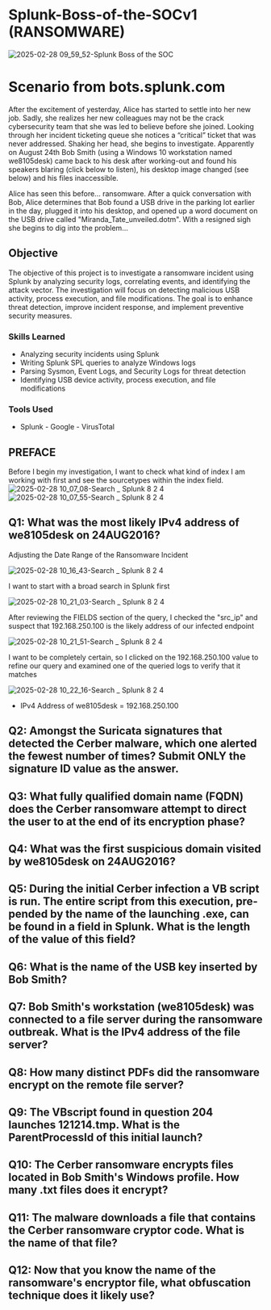 # Splunk-Boss-of-the-SOCv1 (RANSOMWARE)
![2025-02-28 09_59_52-Splunk Boss of the SOC](https://github.com/user-attachments/assets/5a916ce4-4b79-42af-940b-11d86dbbcdd8)
# Scenario from bots.splunk.com 

After the excitement of yesterday, Alice has started to settle into her new job. Sadly, she realizes her new colleagues may not be the crack cybersecurity team that she was led to believe before she joined. Looking through her incident ticketing queue she notices a “critical” ticket that was never addressed. Shaking her head, she begins to investigate. Apparently on August 24th Bob Smith (using a Windows 10 workstation named we8105desk) came back to his desk after working-out and found his speakers blaring (click below to listen), his desktop image changed (see below) and his files inaccessible.

Alice has seen this before... ransomware. After a quick conversation with Bob, Alice determines that Bob found a USB drive in the parking lot earlier in the day, plugged it into his desktop, and opened up a word document on the USB drive called "Miranda_Tate_unveiled.dotm". With a resigned sigh she begins to dig into the problem...

## Objective
The objective of this project is to investigate a ransomware incident using Splunk by analyzing security logs, correlating events, and identifying the attack vector. The investigation will focus on detecting malicious USB activity, process execution, and file modifications. The goal is to enhance threat detection, improve incident response, and implement preventive security measures.

### Skills Learned

- Analyzing security incidents using Splunk
- Writing Splunk SPL queries to analyze Windows logs
- Parsing Sysmon, Event Logs, and Security Logs for threat detection
- Identifying USB device activity, process execution, and file modifications

### Tools Used

- Splunk - Google - VirusTotal

## PREFACE
Before I begin my investigation, I want to check what kind of index I am working with first and see the sourcetypes within the index field.
![2025-02-28 10_07_08-Search _ Splunk 8 2 4](https://github.com/user-attachments/assets/92b8a2f6-8db7-4eda-a83b-d7963176af13)
![2025-02-28 10_07_55-Search _ Splunk 8 2 4](https://github.com/user-attachments/assets/c43b6b6d-6332-47e3-9dbd-61bb8818c302)



## Q1: What was the most likely IPv4 address of we8105desk on 24AUG2016?
Adjusting the Date Range of the Ransomware Incident

![2025-02-28 10_16_43-Search _ Splunk 8 2 4](https://github.com/user-attachments/assets/143222ac-12a0-4ffc-8a0c-268e796968f1)

I want to start with a broad search in Splunk first

![2025-02-28 10_21_03-Search _ Splunk 8 2 4](https://github.com/user-attachments/assets/89a419de-131a-47d5-8bde-8f9e730e38f0)

After reviewing the FIELDS section of the query, I checked the "src_ip" and suspect that 192.168.250.100 is the likely address of our infected endpoint

![2025-02-28 10_21_51-Search _ Splunk 8 2 4](https://github.com/user-attachments/assets/515ed288-abf7-4504-b3b8-828e4764283d)

I want to be completely certain, so I clicked on the 192.168.250.100 value to refine our query and examined one of the queried logs to verify that it matches

![2025-02-28 10_22_16-Search _ Splunk 8 2 4](https://github.com/user-attachments/assets/0510d8db-ad33-4935-a074-7b046170f846)

- IPv4 Address of we8105desk = 192.168.250.100

## Q2: Amongst the Suricata signatures that detected the Cerber malware, which one alerted the fewest number of times? Submit ONLY the signature ID value as the answer.


## Q3: What fully qualified domain name (FQDN) does the Cerber ransomware attempt to direct the user to at the end of its encryption phase?

## Q4: What was the first suspicious domain visited by we8105desk on 24AUG2016?

## Q5: During the initial Cerber infection a VB script is run. The entire script from this execution, pre-pended by the name of the launching .exe, can be found in a field in Splunk. What is the length of the value of this field?

## Q6: What is the name of the USB key inserted by Bob Smith?

## Q7: Bob Smith's workstation (we8105desk) was connected to a file server during the ransomware outbreak. What is the IPv4 address of the file server?

## Q8: How many distinct PDFs did the ransomware encrypt on the remote file server?

## Q9: The VBscript found in question 204 launches 121214.tmp. What is the ParentProcessId of this initial launch?

## Q10: The Cerber ransomware encrypts files located in Bob Smith's Windows profile. How many .txt files does it encrypt?

## Q11: The malware downloads a file that contains the Cerber ransomware cryptor code. What is the name of that file?

## Q12: Now that you know the name of the ransomware's encryptor file, what obfuscation technique does it likely use?
